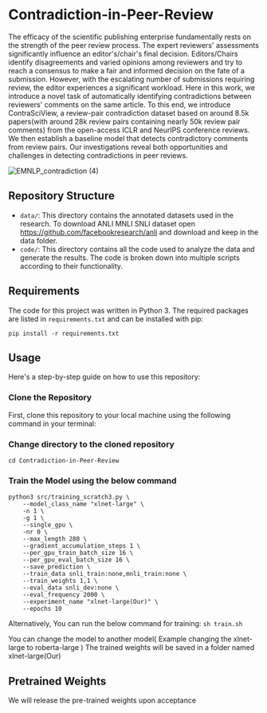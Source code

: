 # Contradiction-in-Peer-Review

The efficacy of the scientific publishing enterprise fundamentally rests on the strength of the peer review process. The expert reviewers' assessments significantly influence an editor's/chair's final decision. Editors/Chairs identify disagreements and varied opinions among reviewers and try to reach a consensus to make a fair and informed decision on the fate of a submission. However, with the escalating number of submissions requiring review, the editor experiences a significant workload. Here in this work, we introduce a novel task of automatically identifying contradictions between reviewers' comments on the same article. To this end, we introduce ContraSciView, a review-pair contradiction dataset based on around 8.5k papers(with around 28k review pairs containing nearly 50k review pair comments) from the open-access ICLR and NeurIPS conference reviews. We then establish a baseline model that detects contradictory comments from review pairs. Our investigations reveal both opportunities and challenges in detecting contradictions in peer reviews.

![EMNLP_contradiction (4)](https://github.com/sandeep82945/Contradiction-in-Peer-Review/assets/25824607/6464d570-d243-4567-853d-6055e42ab575)

## Repository Structure

- `data/`: This directory contains the annotated datasets used in the research. 
To download ANLI MNLI SNLI dataset open https://github.com/facebookresearch/anli and download and keep in the data folder.
- `code/`: This directory contains all the code used to analyze the data and generate the results. The code is broken down into multiple scripts according to their functionality.

## Requirements

The code for this project was written in Python 3. The required packages are listed in `requirements.txt` and can be installed with pip:


```pip install -r requirements.txt```

## Usage

Here's a step-by-step guide on how to use this repository:

### Clone the Repository

First, clone this repository to your local machine using the following command in your terminal:
### Change directory to the cloned repository
```cd Contradiction-in-Peer-Review```

### Train the Model using the below command
```
python3 src/training_scratch3.py \
    --model_class_name "xlnet-large" \
    -n 1 \
    -g 1 \
    --single_gpu \
    -nr 0 \
    --max_length 280 \
    --gradient_accumulation_steps 1 \
    --per_gpu_train_batch_size 16 \
    --per_gpu_eval_batch_size 16 \
    --save_prediction \
    --train_data snli_train:none,mnli_train:none \
    --train_weights 1,1 \
    --eval_data snli_dev:none \
    --eval_frequency 2000 \
    --experiment_name "xlnet-large(Our)" \
    --epochs 10
```
Alternatively, You can run the below command for training:
``` sh train.sh ```

You can change the model to another model( Example changing the xlnet-large to roberta-large )
The trained weights will be saved in a folder named xlnet-large(Our)

## Pretrained Weights
We will release the pre-trained weights upon acceptance

